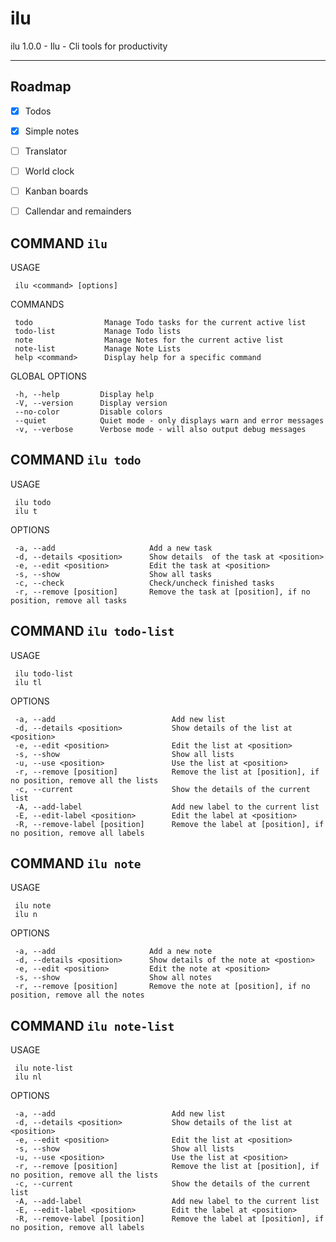 # ilu

ilu 1.0.0 - Ilu - Cli tools for productivity

---
## Roadmap
- [X] Todos
- [X] Simple notes
- [ ] Translator
- [ ] World clock
- [ ] Kanban boards
- [ ] Callendar and remainders


## COMMAND `ilu`

USAGE

     ilu <command> [options]

COMMANDS

     todo                Manage Todo tasks for the current active list
     todo-list           Manage Todo lists
     note                Manage Notes for the current active list
     note-list           Manage Note Lists
     help <command>      Display help for a specific command

GLOBAL OPTIONS

     -h, --help         Display help
     -V, --version      Display version
     --no-color         Disable colors
     --quiet            Quiet mode - only displays warn and error messages
     -v, --verbose      Verbose mode - will also output debug messages

## COMMAND `ilu todo`

USAGE

     ilu todo
     ilu t

OPTIONS

     -a, --add                     Add a new task
     -d, --details <position>      Show details  of the task at <position>
     -e, --edit <position>         Edit the task at <position>
     -s, --show                    Show all tasks
     -c, --check                   Check/uncheck finished tasks
     -r, --remove [position]       Remove the task at [position], if no position, remove all tasks

## COMMAND `ilu todo-list`

 USAGE

     ilu todo-list 
     ilu tl

   OPTIONS

     -a, --add                          Add new list                                                             
     -d, --details <position>           Show details of the list at <position>                                   
     -e, --edit <position>              Edit the list at <position>                                              
     -s, --show                         Show all lists                                                           
     -u, --use <position>               Use the list at <position>                                               
     -r, --remove [position]            Remove the list at [position], if no position, remove all the lists      
     -c, --current                      Show the details of the current list                                     
     -A, --add-label                    Add new label to the current list                                        
     -E, --edit-label <position>        Edit the label at <position>                                             
     -R, --remove-label [position]      Remove the label at [position], if no position, remove all labels   

## COMMAND `ilu note`

USAGE

     ilu note 
     ilu n

   OPTIONS

     -a, --add                     Add a new note                                                           
     -d, --details <position>      Show details of the note at <postion>                                    
     -e, --edit <position>         Edit the note at <position>                                              
     -s, --show                    Show all notes                                                           
     -r, --remove [position]       Remove the note at [position], if no position, remove all the notes   

## COMMAND `ilu note-list`

USAGE

     ilu note-list 
     ilu nl

   OPTIONS

     -a, --add                          Add new list                                                             
     -d, --details <position>           Show details of the list at <position>                                   
     -e, --edit <position>              Edit the list at <position>                                              
     -s, --show                         Show all lists                                                           
     -u, --use <position>               Use the list at <position>                                               
     -r, --remove [position]            Remove the list at [position], if no position, remove all the lists      
     -c, --current                      Show the details of the current list                                     
     -A, --add-label                    Add new label to the current list                                        
     -E, --edit-label <position>        Edit the label at <position>                                             
     -R, --remove-label [position]      Remove the label at [position], if no position, remove all labels   